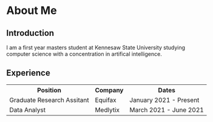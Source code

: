 <h1> About Me </h1>

<body>
  <h2>Introduction</h2>
  <div>
  I am a first year masters student at Kennesaw State University studying computer science with a concentration in artifical intelligence.
  </div>
  
  <div>
    <h2>Experience</h2>
<table style="width:200%">
  <tr>
    <th>Position</th>
    <th>Company</th>
    <th>Dates</th>
  </tr>
  <tr>
    <td>Graduate Research Assitant</td>
    <td>Equifax</td>
    <td>January 2021 - Present </td>
  </tr>
  <tr>
    <td>Data Analyst</td>
    <td>Medlytix</td>
    <td>March 2021 - June 2021</td>
  </tr>
</table>
